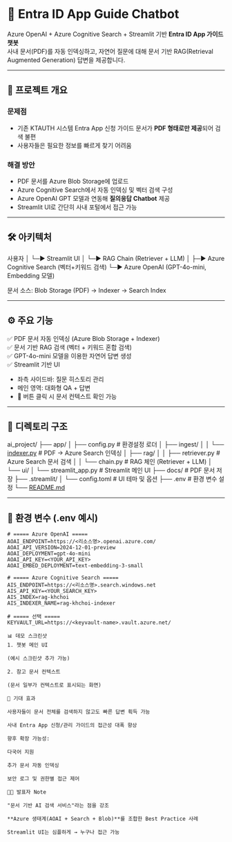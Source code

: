 # 🤖 Entra ID App Guide Chatbot

Azure OpenAI + Azure Cognitive Search + Streamlit 기반 **Entra ID App 가이드 챗봇**  
사내 문서(PDF)를 자동 인덱싱하고, 자연어 질문에 대해 문서 기반 RAG(Retrieval Augmented Generation) 답변을 제공합니다.

---

## 🚀 프로젝트 개요

### 문제점
- 기존 KTAUTH 시스템 Entra App 신청 가이드 문서가 **PDF 형태로만 제공**되어 검색 불편
- 사용자들은 필요한 정보를 빠르게 찾기 어려움

### 해결 방안
- PDF 문서를 Azure Blob Storage에 업로드
- Azure Cognitive Search에서 자동 인덱싱 및 벡터 검색 구성
- Azure OpenAI GPT 모델과 연동해 **질의응답 Chatbot** 제공
- Streamlit UI로 간단히 사내 포털에서 접근 가능

---

## 🛠️ 아키텍처
사용자
  │
  └─▶ Streamlit UI
        │
        └─▶ RAG Chain (Retriever + LLM)
              │
              ├─▶ Azure Cognitive Search (벡터+키워드 검색)
              └─▶ Azure OpenAI (GPT-4o-mini, Embedding 모델)

문서 소스: Blob Storage (PDF) → Indexer → Search Index

---

## ⚙️ 주요 기능

✅ PDF 문서 자동 인덱싱 (Azure Blob Storage + Indexer)  
✅ 문서 기반 RAG 검색 (벡터 + 키워드 혼합 검색)  
✅ GPT-4o-mini 모델을 이용한 자연어 답변 생성  
✅ Streamlit 기반 UI  
- 좌측 사이드바: 질문 히스토리 관리  
- 메인 영역: 대화형 QA + 답변  
- 📖 버튼 클릭 시 문서 컨텍스트 확인 가능  

---

## 📂 디렉토리 구조
ai_project/
├── app/
│   ├── config.py                # 환경설정 로더
│   ├── ingest/
│   │   └── [indexer.py](http://_vscodecontentref_/0)           # PDF → Azure Search 인덱싱
│   ├── rag/
│   │   ├── retriever.py         # Azure Search 문서 검색
│   │   └── chain.py             # RAG 체인 (Retriever + LLM)
│   └── ui/
│       └── streamlit_app.py     # Streamlit 메인 UI
├── docs/                        # PDF 문서 저장
├── .streamlit/
│   └── config.toml              # UI 테마 및 옵션
├── .env                         # 환경 변수 설정
└── [README.md](http://_vscodecontentref_/1)

---

## 🔑 환경 변수 (.env 예시)

```env
# ===== Azure OpenAI =====
AOAI_ENDPOINT=https://<리소스명>.openai.azure.com/
AOAI_API_VERSION=2024-12-01-preview
AOAI_DEPLOYMENT=gpt-4o-mini
AOAI_API_KEY=<YOUR_API_KEY>
AOAI_EMBED_DEPLOYMENT=text-embedding-3-small

# ===== Azure Cognitive Search =====
AIS_ENDPOINT=https://<리소스명>.search.windows.net
AIS_API_KEY=<YOUR_SEARCH_KEY>
AIS_INDEX=rag-khchoi
AIS_INDEXER_NAME=rag-khchoi-indexer

# ===== 선택 =====
KEYVAULT_URL=https://<keyvault-name>.vault.azure.net/

📊 데모 스크린샷
1. 챗봇 메인 UI

(예시 스크린샷 추가 가능)

2. 참고 문서 컨텍스트

(문서 일부가 컨텍스트로 표시되는 화면)

🌟 기대 효과

사용자들이 문서 전체를 검색하지 않고도 빠른 답변 획득 가능

사내 Entra App 신청/관리 가이드의 접근성 대폭 향상

향후 확장 가능성:

다국어 지원

추가 문서 자동 인덱싱

보안 로그 및 권한별 접근 제어

👨‍💻 발표자 Note

"문서 기반 AI 검색 서비스"라는 점을 강조

**Azure 생태계(AOAI + Search + Blob)**를 조합한 Best Practice 사례

Streamlit UI는 심플하게 → 누구나 접근 가능